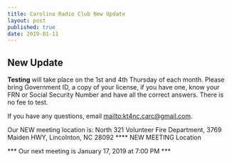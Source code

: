 ```yaml
---
title: Carolina Radio Club New Update
layout: post
published: true
date: 2019-01-11
---
```

## New Update

**Testing** will take place on the 1st and 4th Thursday of each month.
Please bring Government ID, a copy of your license, if you have one, know your FRN or Social Security Number and have all the correct answers. There is no fee to test.

If you have any questions, email <mailto:kt4nc.carc@gmail.com>.

Our NEW meeting location is: North 321 Volunteer Fire Department, 3769 Maiden HWY, Lincolnton, NC 28092 **** NEW MEETING Location

*** Our next meeting is January 17, 2019 at 7:00 PM ***
